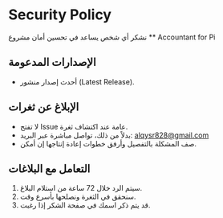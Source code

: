 # Security Policy

نشكر أي شخص يساعد في تحسين أمان مشروع ** Accountant for Pi 
## الإصدارات المدعومة
- أحدث إصدار منشور (Latest Release).

## الإبلاغ عن ثغرات
- لا تفتح Issue عامة عند اكتشاف ثغرة.
- بدلاً من ذلك، تواصل مباشرة عبر البريد:
alqysr828@gmail.com
- صف المشكلة بالتفصيل وأرفق خطوات إعادة إنتاجها إن أمكن.

## التعامل مع البلاغات
1. سيتم الرد خلال 72 ساعة من استلام البلاغ.
2. سنحقق في الثغرة ونصلحها بأسرع وقت.
3. قد يتم ذكر اسمك في صفحة الشكر إذا رغبت.

